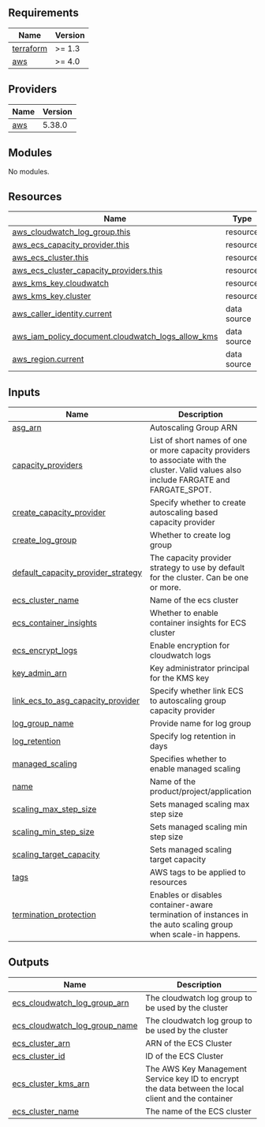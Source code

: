 <!-- BEGINNING OF PRE-COMMIT-TERRAFORM DOCS HOOK -->
## Requirements

| Name | Version |
|------|---------|
| <a name="requirement_terraform"></a> [terraform](#requirement\_terraform) | >= 1.3 |
| <a name="requirement_aws"></a> [aws](#requirement\_aws) | >= 4.0 |

## Providers

| Name | Version |
|------|---------|
| <a name="provider_aws"></a> [aws](#provider\_aws) | 5.38.0 |

## Modules

No modules.

## Resources

| Name | Type |
|------|------|
| [aws_cloudwatch_log_group.this](https://registry.terraform.io/providers/hashicorp/aws/latest/docs/resources/cloudwatch_log_group) | resource |
| [aws_ecs_capacity_provider.this](https://registry.terraform.io/providers/hashicorp/aws/latest/docs/resources/ecs_capacity_provider) | resource |
| [aws_ecs_cluster.this](https://registry.terraform.io/providers/hashicorp/aws/latest/docs/resources/ecs_cluster) | resource |
| [aws_ecs_cluster_capacity_providers.this](https://registry.terraform.io/providers/hashicorp/aws/latest/docs/resources/ecs_cluster_capacity_providers) | resource |
| [aws_kms_key.cloudwatch](https://registry.terraform.io/providers/hashicorp/aws/latest/docs/resources/kms_key) | resource |
| [aws_kms_key.cluster](https://registry.terraform.io/providers/hashicorp/aws/latest/docs/resources/kms_key) | resource |
| [aws_caller_identity.current](https://registry.terraform.io/providers/hashicorp/aws/latest/docs/data-sources/caller_identity) | data source |
| [aws_iam_policy_document.cloudwatch_logs_allow_kms](https://registry.terraform.io/providers/hashicorp/aws/latest/docs/data-sources/iam_policy_document) | data source |
| [aws_region.current](https://registry.terraform.io/providers/hashicorp/aws/latest/docs/data-sources/region) | data source |

## Inputs

| Name | Description | Type | Default | Required |
|------|-------------|------|---------|:--------:|
| <a name="input_asg_arn"></a> [asg\_arn](#input\_asg\_arn) | Autoscaling Group ARN | `string` | `""` | no |
| <a name="input_capacity_providers"></a> [capacity\_providers](#input\_capacity\_providers) | List of short names of one or more capacity providers to associate with the cluster. Valid values also include FARGATE and FARGATE\_SPOT. | `list(string)` | `[]` | no |
| <a name="input_create_capacity_provider"></a> [create\_capacity\_provider](#input\_create\_capacity\_provider) | Specify whether to create autoscaling based capacity provider | `bool` | `true` | no |
| <a name="input_create_log_group"></a> [create\_log\_group](#input\_create\_log\_group) | Whether to create log group | `bool` | `true` | no |
| <a name="input_default_capacity_provider_strategy"></a> [default\_capacity\_provider\_strategy](#input\_default\_capacity\_provider\_strategy) | The capacity provider strategy to use by default for the cluster. Can be one or more. | `list(map(any))` | `[]` | no |
| <a name="input_ecs_cluster_name"></a> [ecs\_cluster\_name](#input\_ecs\_cluster\_name) | Name of the ecs cluster | `string` | `null` | no |
| <a name="input_ecs_container_insights"></a> [ecs\_container\_insights](#input\_ecs\_container\_insights) | Whether to enable container insights for ECS cluster | `bool` | `true` | no |
| <a name="input_ecs_encrypt_logs"></a> [ecs\_encrypt\_logs](#input\_ecs\_encrypt\_logs) | Enable encryption for cloudwatch logs | `bool` | `true` | no |
| <a name="input_key_admin_arn"></a> [key\_admin\_arn](#input\_key\_admin\_arn) | Key administrator principal for the KMS key | `string` | `""` | no |
| <a name="input_link_ecs_to_asg_capacity_provider"></a> [link\_ecs\_to\_asg\_capacity\_provider](#input\_link\_ecs\_to\_asg\_capacity\_provider) | Specify whether link ECS to autoscaling group capacity provider | `bool` | `false` | no |
| <a name="input_log_group_name"></a> [log\_group\_name](#input\_log\_group\_name) | Provide name for log group | `string` | `""` | no |
| <a name="input_log_retention"></a> [log\_retention](#input\_log\_retention) | Specify log retention in days | `number` | `30` | no |
| <a name="input_managed_scaling"></a> [managed\_scaling](#input\_managed\_scaling) | Specifies whether to enable managed scaling | `bool` | `true` | no |
| <a name="input_name"></a> [name](#input\_name) | Name of the product/project/application | `string` | `""` | no |
| <a name="input_scaling_max_step_size"></a> [scaling\_max\_step\_size](#input\_scaling\_max\_step\_size) | Sets managed scaling max step size | `number` | `10` | no |
| <a name="input_scaling_min_step_size"></a> [scaling\_min\_step\_size](#input\_scaling\_min\_step\_size) | Sets managed scaling min step size | `number` | `1` | no |
| <a name="input_scaling_target_capacity"></a> [scaling\_target\_capacity](#input\_scaling\_target\_capacity) | Sets managed scaling target capacity | `number` | `80` | no |
| <a name="input_tags"></a> [tags](#input\_tags) | AWS tags to be applied to resources | `map(string)` | `{}` | no |
| <a name="input_termination_protection"></a> [termination\_protection](#input\_termination\_protection) | Enables or disables container-aware termination of instances in the auto scaling group when scale-in happens. | `bool` | `true` | no |

## Outputs

| Name | Description |
|------|-------------|
| <a name="output_ecs_cloudwatch_log_group_arn"></a> [ecs\_cloudwatch\_log\_group\_arn](#output\_ecs\_cloudwatch\_log\_group\_arn) | The cloudwatch log group to be used by the cluster |
| <a name="output_ecs_cloudwatch_log_group_name"></a> [ecs\_cloudwatch\_log\_group\_name](#output\_ecs\_cloudwatch\_log\_group\_name) | The cloudwatch log group to be used by the cluster |
| <a name="output_ecs_cluster_arn"></a> [ecs\_cluster\_arn](#output\_ecs\_cluster\_arn) | ARN of the ECS Cluster |
| <a name="output_ecs_cluster_id"></a> [ecs\_cluster\_id](#output\_ecs\_cluster\_id) | ID of the ECS Cluster |
| <a name="output_ecs_cluster_kms_arn"></a> [ecs\_cluster\_kms\_arn](#output\_ecs\_cluster\_kms\_arn) | The AWS Key Management Service key ID to encrypt the data between the local client and the container |
| <a name="output_ecs_cluster_name"></a> [ecs\_cluster\_name](#output\_ecs\_cluster\_name) | The name of the ECS cluster |
<!-- END OF PRE-COMMIT-TERRAFORM DOCS HOOK -->
